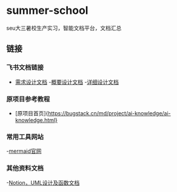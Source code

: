 # summer-school
seu大三暑校生产实习，智能文档平台，文档汇总

## 链接
### 飞书文档链接
- [需求设计文档](https://bcn5lvd6s3mv.feishu.cn/docx/MjYZdkE2mou5oixUm3rcNW1en0dm)
-[概要设计文档](https://bcn5lvd6s3mv.feishu.cn/docx/BUNCd75pHoRW2YxifbFceREtnvf)
-[详细设计文档](https://bcn5lvd6s3mv.feishu.cn/docx/QwTGdwCenoYjHMx2hiCcO0fCnKb?from=from_copylink)

### 原项目参考教程
- [原项目首页]{https://bugstack.cn/md/project/ai-knowledge/ai-knowledge.html}


### 常用工具网站
-[mermaid官网](https://www.mermaidchart.com)

### 其他资料文档
-[Notion，UML设计及函数文档](https://www.notion.so/ufulano/UML-25c75f746a6b80f795a1cc318d915df4?source=copy_link)